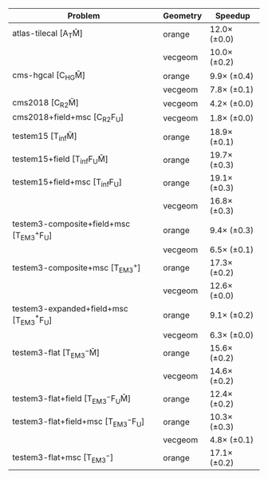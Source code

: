 | Problem                                                        | Geometry |      Speedup |
| -------------------------------------------------------------- | -------- | ------------ |
| atlas-tilecal [A$_\mathrm{T}$M̃]                               | orange   | 12.0× (±0.0) |
|                                                                | vecgeom  | 10.0× (±0.2) |
| cms-hgcal [C$_\mathrm{HG}$M̃]                                  | orange   |  9.9× (±0.4) |
|                                                                | vecgeom  |  7.8× (±0.1) |
| cms2018 [C$_\mathrm{R2}$M̃]                                    | vecgeom  |  4.2× (±0.0) |
| cms2018+field+msc [C$_\mathrm{R2}$F$_\mathrm{U}$]              | vecgeom  |  1.8× (±0.0) |
| testem15 [T$_\mathrm{inf}$M̃]                                  | orange   | 18.9× (±0.1) |
| testem15+field [T$_\mathrm{inf}$F$_\mathrm{U}$M̃]              | orange   | 19.7× (±0.3) |
| testem15+field+msc [T$_\mathrm{inf}$F$_\mathrm{U}$]            | orange   | 19.1× (±0.3) |
|                                                                | vecgeom  | 16.8× (±0.3) |
| testem3-composite+field+msc [T$_\mathrm{EM3}^+$F$_\mathrm{U}$] | orange   |  9.4× (±0.3) |
|                                                                | vecgeom  |  6.5× (±0.1) |
| testem3-composite+msc [T$_\mathrm{EM3}^+$]                     | orange   | 17.3× (±0.2) |
|                                                                | vecgeom  | 12.6× (±0.0) |
| testem3-expanded+field+msc [T$_\mathrm{EM3}^*$F$_\mathrm{U}$]  | orange   |  9.1× (±0.2) |
|                                                                | vecgeom  |  6.3× (±0.0) |
| testem3-flat [T$_\mathrm{EM3}^-$M̃]                            | orange   | 15.6× (±0.2) |
|                                                                | vecgeom  | 14.6× (±0.2) |
| testem3-flat+field [T$_\mathrm{EM3}^-$F$_\mathrm{U}$M̃]        | orange   | 12.4× (±0.2) |
| testem3-flat+field+msc [T$_\mathrm{EM3}^-$F$_\mathrm{U}$]      | orange   | 10.3× (±0.3) |
|                                                                | vecgeom  |  4.8× (±0.1) |
| testem3-flat+msc [T$_\mathrm{EM3}^-$]                          | orange   | 17.1× (±0.2) |
